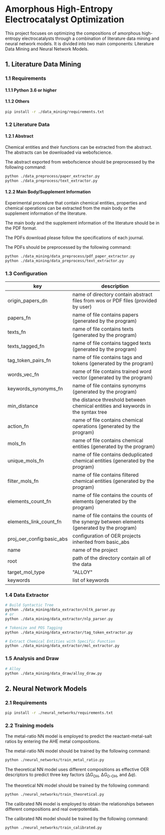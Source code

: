 # Amorphous High-Entropy Electrocatalyst Optimization

This project focuses on optimizing the compositions of amorphous high-entropy electrocatalysts through a combination of literature data mining and neural network models. It is divided into two main components: Literature Data Mining and Neural Network Models. 

## 1. Literature Data Mining

### 1.1 Requirements

#### 1.1.1 Python 3.6 or higher

#### 1.1.2 Others
```bash
pip install -r ./data_mining/requirements.txt
```

### 1.2 Literature Data

#### 1.2.1 Abstract

Chemical entities and their functions can be extracted from the abstract. The abstracts can be downloaded via webofscience.

The abstract exported from webofscience should be preprocessed by the following command:
```bash
python ./data_preprocess/paper_extractor.py
python ./data_preprocess/text_extractor.py
```

#### 1.2.2 Main Body/Supplement Information

Experimental procedure that contain chemical entities, properties and chemical operations can be extracted from the main body or the supplement information of the literature.

The main body and the supplement information of the literature should be in the PDF format.

The PDFs download please follow the specifications of each journal.

The PDFs should be preprocessed by the following command:

```bash
python ./data_mining/data_preprocess/pdf_paper_extractor.py
python ./data_mining/data_preprocess/text_extractor.py
```

### 1.3 Configuration

| key                        | description                                                                                 |
|----------------------------|---------------------------------------------------------------------------------------------|
| origin_papers_dn           | name of directory contain abstract files from wos or PDF files (provided by user)           |
| papers_fn                  | name of file contains papers (generated by the program)                                     |
| texts_fn                   | name of file contains texts (generated by the program)                                      |
| texts_tagged_fn            | name of file contains tagged texts (generated by the program)                               |
| tag_token_pairs_fn         | name of file contains tags and tokens (generated by the program)                            |
| words_vec_fn               | name of file contains trained word vector (generated by the program)                        |
| keywords_synonyms_fn       | name of file contains synonyms (generated by the program)                                   |
| min_distance               | the distance threshold between chemical entities and keywords in the syntax tree            |
| action_fn                  | name of file contains chemical operations (generated by the program)                        |
| mols_fn                    | name of file contains chemical entities (generated by the program)                          |
| unique_mols_fn             | name of file contains deduplicated chemical entities (generated by the program)             |
| filter_mols_fn             | name of file contains filtered chemical entities (generated by the program)                 |
| elements_count_fn          | name of file contains the counts of elements (generated by the program)                     |
| elements_link_count_fn     | name of file contains the counts of the synergy between elements (generated by the program) |
| proj_oer_config:basic_abs  | configuration of OER projects inherited from basic_abs                                      |
| name                       | name of the project                                                                         |
| root                       | path of the directory contain all of the data                                               |
| target_mol_type            | "ALLOY"                                                        |
| keywords                   | list of keywords                                                                            |

### 1.4 Data Extractor

```bash
# Build Syntactic Tree
python ./data_mining/data_extractor/nltk_parser.py
# or 
python ./data_mining/data_extractor/nlp_parser.py

# Tokenize and POS Tagging
python ./data_mining/data_extractor/tag_token_extractor.py

# Extract Chemical Entities with Specific Function
python ./data_mining/data_extractor/mol_extractor.py
```

### 1.5 Analysis and Draw

```bash
# Alloy
python ./data_mining/data_draw/alloy_draw.py
```

## 2. Neural Network Models

### 2.1 Requirements

```bash
pip install -r ./neural_networks/requirements.txt
```

### 2.2  Training models

The metal-ratio NN model is employed to predict the reactant-metal-salt ratios by entering the AHE metal compositions.

The metal-ratio NN model should be trained by the following command:

```bash
python ./neural_networks/train_metal_ratio.py
```

The theoretical NN model uses different compositions as effective OER descriptors to predict three key factors (Δ*G*<sub>OH</sub>, Δ*G*<sub>O-OH</sub>, and Δ*q*).

The theoretical NN model should be trained by the following command:

```bash
python ./neural_networks/train_theoretical.py
```

The calibrated NN model is employed to obtain the relationships between different compositions and real overpotentials.

The calibrated NN model should be trained by the following command:

```bash
python ./neural_networks/train_calibrated.py
```

